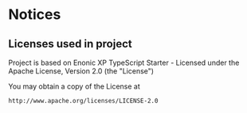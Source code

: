 # Notices

## Licenses used in project

Project is based on Enonic XP TypeScript Starter - Licensed under the Apache License, Version 2.0 (the "License")

You may obtain a copy of the License at

    http://www.apache.org/licenses/LICENSE-2.0
